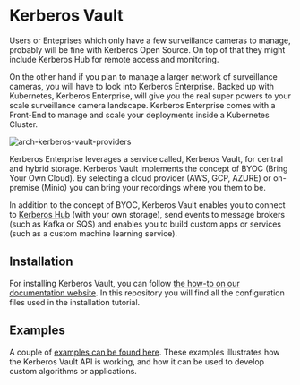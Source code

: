 # Kerberos Vault

Users or Enteprises which only have a few surveillance cameras to manage, probably will be fine with Kerberos Open Source. On top of that they might include Kerberos Hub for remote access and monitoring.

On the other hand if you plan to manage a larger network of surveillance cameras, you will have to look into Kerberos Enterprise. Backed up with Kubernetes, Kerberos Enterprise, will give you the real super powers to your scale surveillance camera landscape. Kerberos Enterprise comes with a Front-End to manage and scale your deployments inside a Kubernetes Cluster.

![arch-kerberos-vault-providers](https://user-images.githubusercontent.com/1546779/130074390-88b61351-96b7-42e4-89ab-ebdb243f1efb.png)

Kerberos Enterprise leverages a service called, Kerberos Vault, for central and hybrid storage. Kerberos Vault implements the concept of BYOC (Bring Your Own Cloud). By selecting a cloud provider (AWS, GCP, AZURE) or on-premise (Minio) you can bring your recordings where you them to be.

In addition to the concept of BYOC, Kerberos Vault enables you to connect to [Kerberos Hub](https://doc.kerberos.io/hub/first-things-first/) (with your own storage), send events to message brokers (such as Kafka or SQS) and enables you to build custom apps or services (such as a custom machine learning service).

## Installation

For installing Kerberos Vault, you can follow [the how-to on our documentation website](https://doc.kerberos.io/vault/installation). In this repository you will find all the configuration files used in the installation tutorial.

## Examples

A couple of [examples can be found here](examples). These examples illustrates how the Kerberos Vault API is working, and how it can be used to develop custom algorithms or applications.
